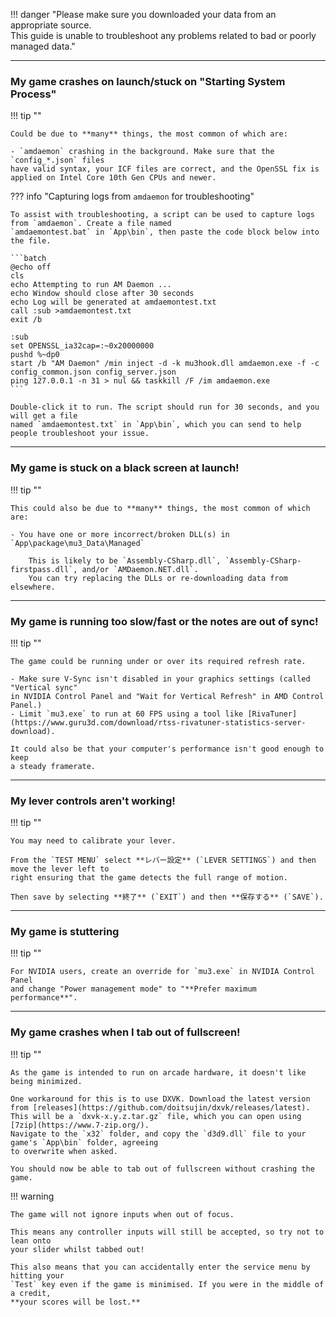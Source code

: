 !!! danger "Please make sure you downloaded your data from an appropriate source.<br>This guide is unable to troubleshoot any problems related to bad or poorly managed data."

---

### My game crashes on launch/stuck on "Starting System Process"

!!! tip ""

    Could be due to **many** things, the most common of which are:
    
    - `amdaemon` crashing in the background. Make sure that the `config_*.json` files
    have valid syntax, your ICF files are correct, and the OpenSSL fix is applied on Intel Core 10th Gen CPUs and newer.
    
??? info "Capturing logs from `amdaemon` for troubleshooting"

    To assist with troubleshooting, a script can be used to capture logs from `amdaemon`. Create a file named
    `amdaemontest.bat` in `App\bin`, then paste the code block below into the file.

    ```batch
    @echo off
    cls
    echo Attempting to run AM Daemon ...
    echo Window should close after 30 seconds
    echo Log will be generated at amdaemontest.txt
    call :sub >amdaemontest.txt
    exit /b

    :sub
    set OPENSSL_ia32cap=:~0x20000000
    pushd %~dp0
    start /b "AM Daemon" /min inject -d -k mu3hook.dll amdaemon.exe -f -c config_common.json config_server.json 
    ping 127.0.0.1 -n 31 > nul && taskkill /F /im amdaemon.exe
    ```

    Double-click it to run. The script should run for 30 seconds, and you will get a file
    named `amdaemontest.txt` in `App\bin`, which you can send to help people troubleshoot your issue.

---

### My game is stuck on a black screen at launch!
!!! tip ""

    This could also be due to **many** things, the most common of which are:
    
    - You have one or more incorrect/broken DLL(s) in `App\package\mu3_Data\Managed`
    
        This is likely to be `Assembly-CSharp.dll`, `Assembly-CSharp-firstpass.dll`, and/or `AMDaemon.NET.dll`.
        You can try replacing the DLLs or re-downloading data from elsewhere.

---

### My game is running too slow/fast or the notes are out of sync!

!!! tip ""

    The game could be running under or over its required refresh rate.
    
    - Make sure V-Sync isn't disabled in your graphics settings (called "Vertical sync"
    in NVIDIA Control Panel and "Wait for Vertical Refresh" in AMD Control Panel.)
    - Limit `mu3.exe` to run at 60 FPS using a tool like [RivaTuner](https://www.guru3d.com/download/rtss-rivatuner-statistics-server-download).

    It could also be that your computer's performance isn't good enough to keep
    a steady framerate.

---

### My lever controls aren't working!
!!! tip ""

    You may need to calibrate your lever.

    From the `TEST MENU` select **レバー設定** (`LEVER SETTINGS`) and then move the lever left to
    right ensuring that the game detects the full range of motion.

    Then save by selecting **終了** (`EXIT`) and then **保存する** (`SAVE`).

---

### My game is stuttering

!!! tip ""

    For NVIDIA users, create an override for `mu3.exe` in NVIDIA Control Panel
    and change "Power management mode" to "**Prefer maximum performance**".

---

### My game crashes when I tab out of fullscreen!

!!! tip ""

    As the game is intended to run on arcade hardware, it doesn't like being minimized.
    
    One workaround for this is to use DXVK. Download the latest version from [releases](https://github.com/doitsujin/dxvk/releases/latest).
    This will be a `dxvk-x.y.z.tar.gz` file, which you can open using [7zip](https://www.7-zip.org/).
    Navigate to the `x32` folder, and copy the `d3d9.dll` file to your game's `App\bin` folder, agreeing
    to overwrite when asked.

    You should now be able to tab out of fullscreen without crashing the game.

!!! warning

    The game will not ignore inputs when out of focus.
    
    This means any controller inputs will still be accepted, so try not to lean onto
    your slider whilst tabbed out!

    This also means that you can accidentally enter the service menu by hitting your
    `Test` key even if the game is minimised. If you were in the middle of a credit,
    **your scores will be lost.**
